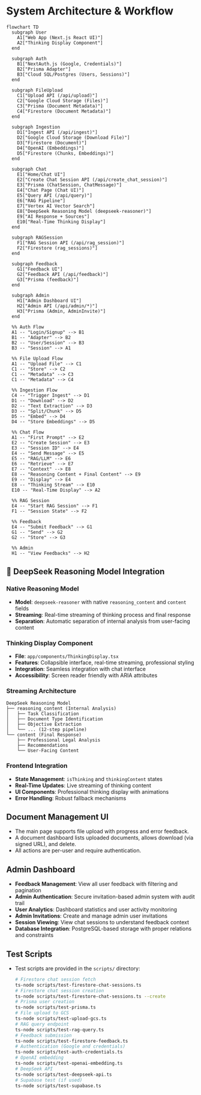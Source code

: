 # System Architecture & Workflow

```mermaid
flowchart TD
  subgraph User
    A1["Web App (Next.js React UI)"]
    A2["Thinking Display Component"]
  end

  subgraph Auth
    B1["NextAuth.js (Google, Credentials)"]
    B2["Prisma Adapter"]
    B3["Cloud SQL/Postgres (Users, Sessions)"]
  end

  subgraph FileUpload
    C1["Upload API (/api/upload)"]
    C2["Google Cloud Storage (Files)"]
    C3["Prisma (Document Metadata)"]
    C4["Firestore (Document Metadata)"]
  end

  subgraph Ingestion
    D1["Ingest API (/api/ingest)"]
    D2["Google Cloud Storage (Download File)"]
    D3["Firestore (Document)"]
    D4["OpenAI (Embeddings)"]
    D5["Firestore (Chunks, Embeddings)"]
  end

  subgraph Chat
    E1["Home/Chat UI"]
    E2["Create Chat Session API (/api/create_chat_session)"]
    E3["Prisma (ChatSession, ChatMessage)"]
    E4["Chat Page (Chat UI)"]
    E5["Query API (/api/query)"]
    E6["RAG Pipeline"]
    E7["Vertex AI Vector Search"]
    E8["DeepSeek Reasoning Model (deepseek-reasoner)"]
    E9["AI Response + Sources"]
    E10["Real-Time Thinking Display"]
  end

  subgraph RAGSession
    F1["RAG Session API (/api/rag_session)"]
    F2["Firestore (rag_sessions)"]
  end

  subgraph Feedback
    G1["Feedback UI"]
    G2["Feedback API (/api/feedback)"]
    G3["Prisma (feedback)"]
  end

  subgraph Admin
    H1["Admin Dashboard UI"]
    H2["Admin API (/api/admin/*)"]
    H3["Prisma (Admin, AdminInvite)"]
  end

  %% Auth Flow
  A1 -- "Login/Signup" --> B1
  B1 -- "Adapter" --> B2
  B2 -- "User/Session" --> B3
  B3 -- "Session" --> A1

  %% File Upload Flow
  A1 -- "Upload File" --> C1
  C1 -- "Store" --> C2
  C1 -- "Metadata" --> C3
  C1 -- "Metadata" --> C4

  %% Ingestion Flow
  C4 -- "Trigger Ingest" --> D1
  D1 -- "Download" --> D2
  D2 -- "Text Extraction" --> D3
  D3 -- "Split/Chunk" --> D5
  D5 -- "Embed" --> D4
  D4 -- "Store Embeddings" --> D5

  %% Chat Flow
  A1 -- "First Prompt" --> E2
  E2 -- "Create Session" --> E3
  E3 -- "Session ID" --> E4
  E4 -- "Send Message" --> E5
  E5 -- "RAG/LLM" --> E6
  E6 -- "Retrieve" --> E7
  E7 -- "Context" --> E8
  E8 -- "Reasoning Content + Final Content" --> E9
  E9 -- "Display" --> E4
  E8 -- "Thinking Stream" --> E10
  E10 -- "Real-Time Display" --> A2

  %% RAG Session
  E4 -- "Start RAG Session" --> F1
  F1 -- "Session State" --> F2

  %% Feedback
  E4 -- "Submit Feedback" --> G1
  G1 -- "Send" --> G2
  G2 -- "Store" --> G3

  %% Admin
  H1 -- "View Feedbacks" --> H2
```

## 🧠 **DeepSeek Reasoning Model Integration**

### **Native Reasoning Model**
- **Model**: `deepseek-reasoner` with native `reasoning_content` and `content` fields
- **Streaming**: Real-time streaming of thinking process and final response
- **Separation**: Automatic separation of internal analysis from user-facing content

### **Thinking Display Component**
- **File**: `app/components/ThinkingDisplay.tsx`
- **Features**: Collapsible interface, real-time streaming, professional styling
- **Integration**: Seamless integration with chat interface
- **Accessibility**: Screen reader friendly with ARIA attributes

### **Streaming Architecture**
```
DeepSeek Reasoning Model
├── reasoning_content (Internal Analysis)
│   ├── Task Classification
│   ├── Document Type Identification
│   ├── Objective Extraction
│   └── ... (12-step pipeline)
└── content (Final Response)
    ├── Professional Legal Analysis
    ├── Recommendations
    └── User-Facing Content
```

### **Frontend Integration**
- **State Management**: `isThinking` and `thinkingContent` states
- **Real-Time Updates**: Live streaming of thinking content
- **UI Components**: Professional thinking display with animations
- **Error Handling**: Robust fallback mechanisms

## Document Management UI

- The main page supports file upload with progress and error feedback.
- A document dashboard lists uploaded documents, allows download (via signed URL), and delete.
- All actions are per-user and require authentication.

## Admin Dashboard

- **Feedback Management**: View all user feedback with filtering and pagination
- **Admin Authentication**: Secure invitation-based admin system with audit trail
- **User Analytics**: Dashboard statistics and user activity monitoring
- **Admin Invitations**: Create and manage admin user invitations
- **Session Viewing**: View chat sessions to understand feedback context
- **Database Integration**: PostgreSQL-based storage with proper relations and constraints

## Test Scripts

- Test scripts are provided in the `scripts/` directory:
  ```bash
  # Firestore chat session fetch
  ts-node scripts/test-firestore-chat-sessions.ts
  # Firestore chat session creation
  ts-node scripts/test-firestore-chat-sessions.ts --create
  # Prisma user creation
  ts-node scripts/test-prisma.ts
  # File upload to GCS
  ts-node scripts/test-upload-gcs.ts
  # RAG query endpoint
  ts-node scripts/test-rag-query.ts
  # Feedback submission
  ts-node scripts/test-firestore-feedback.ts
  # Authentication (Google and credentials)
  ts-node scripts/test-auth-credentials.ts
  # OpenAI embedding
  ts-node scripts/test-openai-embedding.ts
  # DeepSeek API
  ts-node scripts/test-deepseek-api.ts
  # Supabase test (if used)
  ts-node scripts/test-supabase.ts
  ``` 